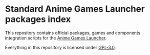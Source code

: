 # Standard Anime Games Launcher packages index

This repository contains official packages, games and components integration
scripts for the [Anime Games Launcher](https://github.com/an-anime-team/anime-games-launcher).

Everything in this repository is licensed under [GPL-3.0](./LICENSE).
